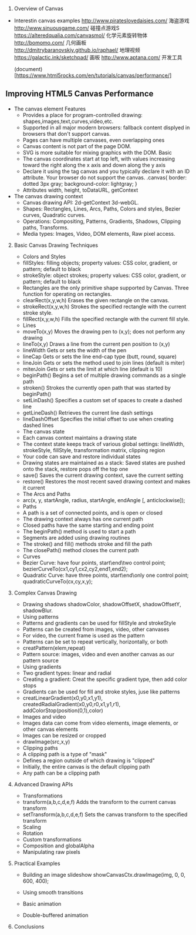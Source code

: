 1. Overview of Canvas
- Interestin canvas examples
    http://www.pirateslovedaisies.com/ 海盗游戏
    http://www.sinuousgame.com/ 碰撞点游戏S
    https://alteredqualia.com/canvasmol/ 化学元素旋转物体
    http://bomomo.com/ 几何画板
    http://dmitrybaranovskiy.github.io/raphael/ 地理视频 
    https://galactic.ink/sketchpad/ 画板
    http://www.aptana.com/ 开发工具

    (document)[https://www.html5rocks.com/en/tutorials/canvas/performance/]

## Improving HTML5 Canvas Performance

####
    
- The canvas element
    Features
    * Provides a place for program-controlled drawing: shapes,images,text,curves,video,etc.
    * Supported in all major modern browsers: fallback content displyed in browsers that don't support canvas.
    * Pages can have multiple canvases, even overlapping ones
    * Canvas content is not part of the page DOM.
    * SVG is more suitable for mixing graphics with the DOM.
    Basic
    * The canvas coordinates start at top left, with values increasing toward the right along the x axis and down along the y axis
    * Declare it using the tag canvas and you typically declare it with an ID attribute.
        <canvas id="cv1" with="300" height="150">
            Your browser do not support the canvas.
        </canvas>
        .canvas{
            border: dotted 3px gray;
            background-color: lightgray;
        }
    * Attributes
        width, height, toDataURL, getContext   
- The canvas drawing context
    * Canvas drawing API: 2d-getContext 3d-webGL.
    * Shapes: Rectangles, Lines, Arcs, Paths, Colors and styles, Bezier curves, Quadratic curves.
    * Operations: Compositing, Patterns, Gradients, Shadows, Clipping paths, Transforms.
    * Media types: Images, Video, DOM elements, Raw pixel access.

2. Basic Canvas Drawing Techniques
    - Colors and Styles
    * fillStyles: filling objects; property values: CSS color, gradient, or pattern; default to black
    * strokeStyle: object strokes; property values: CSS color, gradient, or pattern; default to black
    - Rectangles are the only primitive shape supported by Canvas.
    Three function for operating on rectangles.
    * clearRect(x,y,w,h) Erases the given rectangle on the canvas.
    * strokeRect(x,y,w,h) Strokes the specified rectangle with the current stroke style.
    * fillRect(x,y,w,h) Fills the specified rectangle with the current fill style.
    - Lines
    * moveTo(x,y) Moves the drawing pen to (x,y); does not perform any drawing
    * lineTo(x,y) Draws a line from the current pen position to (x,y)
    * lineWidth Gets or sets the width of the pen
    * lineCap Gets or sets the line end-cap type (butt, round, square)
    * lineJoin Gets or sets the method used to join lines (default is miter)
    * miterJoin Gets or sets the limit at which line (default is 10)
    * beginPath() Begins a set of multiple drawing commands as a single path
    * stroken() Strokes the currently open path that was started by beginPath()
    * setLinDash() Specifies a custom set of spaces to create a dashed line
    * getLineDash() Retrieves the current line dash settings
    * lineDashOffset Specifies the initial offset to use when creating dashed lines
   - The canvas state
    * Each canvas context maintains a drawing state
    * The context state keeps track of various global settings: lineWidth, strokeStyle, fillStyle, transformation matrix, clipping region
    * Your code can save and restore individual states
    * Drawing states are maintained as a stack: Saved states are pushed onto the stack, restore pops off the top one
    * save() Saves the current drawing context, save the current setting
    * restore() Restores the most recent saved drawing context and makes it current
   - The Arcs and Paths
    * arc(x, y, startAngle, radius, startAngle, endAngle [, anticlockwise]);
   - Paths
    * A path is a set of connected points, and is open or closed
    * The drawing context always has one current path
    * Closed paths have the same starting and ending point
    * The beginPath() method is used to start a path
    * Segments are added using drawing routines
    * The stroke() and fill() methods stroke and fill the path
    * The closePath() method closes the current path 
   - Curves
    * Bezier Curve: have four points, start\end\two control point; bezierCurveTo(cx1,cy1,cx2,cy2,end1,end2);
    * Quadratic Curve: have three points, start\end\only one control point; quadraticCurveTo(cx,cy,x,y);

3. Complex Canvas Drawing
   - Drawing shadows
    shadowColor, shadowOffsetX, shadowOffsetY, shadowBlur.
   - Using patterns
    * Patterns and gradients can be used for fillStyle and strokeStyle
    * Patterns can be created from images, video, other canvases
    * For video, the current frame is used as the pattern
    * Patterns can be set to repeat vertically, horizontally, or both
    * creatPattern(elem,repeat)
    * Pattern source: images, video and even another canvas as our pattern source
   - Using gradients
    * Two gradient types: linear and radial
    * Creating a gradient: Creat the specific gradient type, then add color stops
    * Gradients can be used for fill and stroke styles, juse like patterns
    * creatLinearGradient(x0,y0,x1,y1), createdRadialGradient(x0,y0,r0,x1,y1,r1), addColorStop(position(0,1),color)
   - Images and video
    * Images data can come from video elements, image elements, or other canvas elements
    * Images can be resized or cropped
    * drawImage(src,x,y) 
   - Clipping paths
    * A clipping path is a type of "mask"
    * Defines a region outside of which drawing is "clipped"
    * Initially, the entire canvas is the default clipping path
    * Any path can be a clipping path
     
4. Advanced Drawing APIs
   - Transformations
    * transform(a,b,c,d,e,f) Adds the transform to the current canvas transform
    * setTransform(a,b,c,d,e,f) Sets the canvas transform to the specified transform
   - Scaling
   - Rotation
   - Custom transformations
   - Composition and globalAlpha
   - Manipulating raw pixels

5. Practical Examples
   - Building an image slideshow
    showCanvasCtx.drawImage(img, 0, 0, 600, 400);
   - Using smooth transitions
   
   - Basic animation
   - Double-buffered animation

6. Conclusions